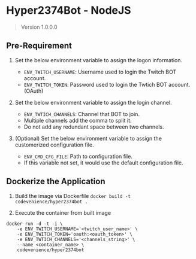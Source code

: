 # Hyper2374Bot - NodeJS

> Version 1.0.0.0

## Pre-Requirement

1. Set the below environment variable to assign the logon information.
    - ```ENV_TWITCH_USERNAME```: Username used to login the Twitch BOT account.
    - ```ENV_TWITCH_TOKEN```: Password used to login the Twtich BOT account. (OAuth)

2. Set the below environment variable to assign the login channel.
    - ```ENV_TWTICH_CHANNELS```: Channel that BOT to join.
    - Multiple channels add the comma to split it.
    - Do not add any redundant space between two channels.

3. (Optional) Set the below environment variable to assign the customerized configuration file.
    - ```ENV_CMD_CFG_FILE```: Path to configuration file.
    - If this variable not set, it would use the default configuration file.

## Dockerize the Application

1. Build the image via Dockerfile ```docker build -t codevenience/hyper2374bot .```

2. Execute the container from built image
```shell=
docker run -d -t -i \
    -e ENV_TWITCH_USERNAME='<twitch_user_name>' \
    -e ENV_TWITCH_TOKEN='oauth:<oauth_token>' \
    -e ENV_TWTICH_CHANNELS='<channels_string>' \
    --name <container_name> \
    codevenience/hyper2374bot
```
